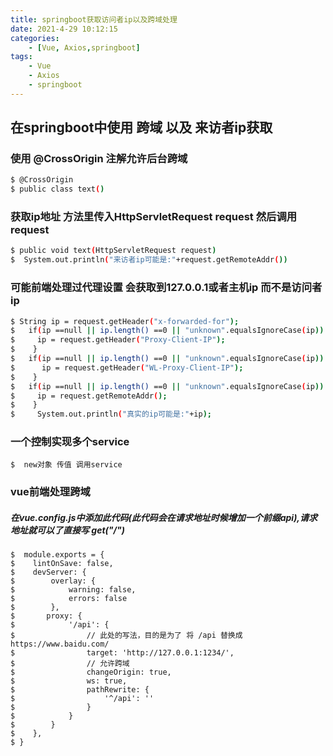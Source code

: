 ```yaml
---
title: springboot获取访问者ip以及跨域处理
date: 2021-4-29 10:12:15
categories:
    - [Vue, Axios,springboot]
tags:
    - Vue
    - Axios
    - springboot
---
```


## 在springboot中使用 跨域 以及 来访者ip获取 
### 使用 @CrossOrigin 注解允许后台跨域
``` bash 在类上注解这个类
$ @CrossOrigin 
$ public class text()
```
### 获取ip地址  方法里传入HttpServletRequest request  然后调用request
``` bash 
$ public void text(HttpServletRequest request)
$  System.out.println("来访者ip可能是:"+request.getRemoteAddr())
```
### 可能前端处理过代理设置 会获取到127.0.0.1或者主机ip 而不是访问者ip
``` bash 
$ String ip = request.getHeader("x-forwarded-for");
$   if(ip ==null || ip.length() ==0 || "unknown".equalsIgnoreCase(ip)) {
$     ip = request.getHeader("Proxy-Client-IP");
$    }
$   if(ip ==null || ip.length() ==0 || "unknown".equalsIgnoreCase(ip)) {
$      ip = request.getHeader("WL-Proxy-Client-IP");
$    }
$   if(ip ==null || ip.length() ==0 || "unknown".equalsIgnoreCase(ip)) {
$     ip = request.getRemoteAddr();
$    }
$     System.out.println("真实的ip可能是:"+ip);
```
### 一个控制实现多个service
```  bath
$  new对象 传值 调用service
```
### vue前端处理跨域
##### 在vue.config.js中添加此代码(此代码会在请求地址时候增加一个前缀api),请求地址就可以了直接写 get("/")
```  bath
$  module.exports = {
$    lintOnSave: false,
$    devServer: {
$        overlay: {
$            warning: false,
$            errors: false
$        },
$       proxy: {
$            '/api': {
$                // 此处的写法，目的是为了 将 /api 替换成 https://www.baidu.com/
$                target: 'http://127.0.0.1:1234/',
$                // 允许跨域
$                changeOrigin: true,
$                ws: true,
$                pathRewrite: {
$                    '^/api': ''
$                }
$            }
$        }
$    },
$ } 
```